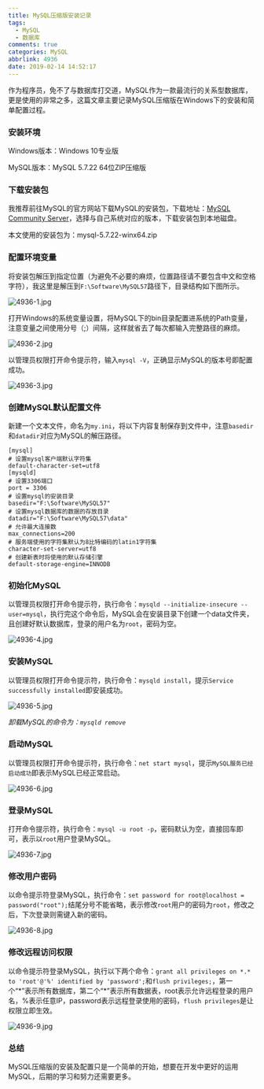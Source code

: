 ```yaml
---
title: MySQL压缩版安装记录
tags:
  - MySQL
  - 数据库
comments: true
categories: MySQL
abbrlink: 4936
date: 2019-02-14 14:52:17
---
```


作为程序员，免不了与数据库打交道，MySQL作为一款最流行的关系型数据库，更是使用的非常之多，这篇文章主要记录MySQL压缩版在Windows下的安装和简单配置过程。

<!--more-->

### 安装环境

Windows版本：Windows 10专业版

MySQL版本：MySQL 5.7.22 64位ZIP压缩版

### 下载安装包

我推荐前往MySQL的官方网站下载MySQL的安装包，下载地址：[MySQL Community Server](https://downloads.mysql.com/archives/community/)，选择与自己系统对应的版本，下载安装包到本地磁盘。

本文使用的安装包为：mysql-5.7.22-winx64.zip

### 配置环境变量

将安装包解压到指定位置（为避免不必要的麻烦，位置路径请不要包含中文和空格字符），我这里是解压到`F:\Software\MySQL57`路径下，目录结构如下图所示。

![4936-1.jpg](https://i.loli.net/2020/02/19/X7cxflL1uEY6jPH.jpg)

打开Windows的系统变量设置，将MySQL下的bin目录配置进系统的Path变量，注意变量之间使用分号（;）间隔，这样就省去了每次都输入完整路径的麻烦。

![4936-2.jpg](https://i.loli.net/2020/02/19/pY2UbegOPK1csWj.jpg)

以管理员权限打开命令提示符，输入`mysql -V`，正确显示MySQL的版本号即配置成功。

![4936-3.jpg](https://i.loli.net/2020/02/19/yLJH5dbwpPmBIkj.jpg)

### 创建MySQL默认配置文件

新建一个文本文件，命名为`my.ini`，将以下内容复制保存到文件中，注意`basedir`和`datadir`对应为MySQL的解压路径。

```properties
[mysql]
# 设置mysql客户端默认字符集
default-character-set=utf8 
[mysqld]
# 设置3306端口
port = 3306 
# 设置mysql的安装目录
basedir="F:\Software\MySQL57"
# 设置mysql数据库的数据的存放目录
datadir="F:\Software\MySQL57\data"
# 允许最大连接数
max_connections=200
# 服务端使用的字符集默认为8比特编码的latin1字符集
character-set-server=utf8
# 创建新表时将使用的默认存储引擎
default-storage-engine=INNODB
```

### 初始化MySQL

以管理员权限打开命令提示符，执行命令：`mysqld --initialize-insecure --user=mysql`，执行完这个命令后，MySQL会在安装目录下创建一个data文件夹，且创建好默认数据库，登录的用户名为`root`，密码为空。

![4936-4.jpg](https://i.loli.net/2020/02/19/JLCa3l5WB7MDuOT.jpg)

### 安装MySQL

以管理员权限打开命令提示符，执行命令：`mysqld install`，提示`Service successfully installed`即安装成功。

![4936-5.jpg](https://i.loli.net/2020/02/19/nBXAizgTYF2qp54.jpg)

*卸载MySQL的命令为：`mysqld remove`*

### 启动MySQL

以管理员权限打开命令提示符，执行命令：`net start mysql`，提示`MySQL服务已经启动成功`即表示MySQL已经正常启动。

![4936-6.jpg](https://i.loli.net/2020/02/19/Uo6P9rbqSpf5Tmk.jpg)

### 登录MySQL

打开命令提示符，执行命令：`mysql -u root -p`，密码默认为空，直接回车即可，表示以`root`用户登录MySQL。

![4936-7.jpg](https://i.loli.net/2020/02/19/VMKu49RId3HniOG.jpg)

### 修改用户密码

以命令提示符登录MySQL，执行命令：`set password for root@localhost = password("root");`结尾分号不能省略，表示修改`root`用户的密码为`root`，修改之后，下次登录则需键入新的密码。

![4936-8.jpg](https://i.loli.net/2020/02/19/jVdS3FTQlMt8UDz.jpg)

### 修改远程访问权限

以命令提示符登录MySQL，执行以下两个命令：`grant all privileges on *.* to 'root'@'%' identified by 'password';`和`flush privileges;`，第一个“\*”表示所有数据库，第二个“\*”表示所有数据表，root表示允许远程登录的用户名，%表示任意IP，password表示远程登录使用的密码，`flush privileges`是让权限立即生效。

![4936-9.jpg](https://i.loli.net/2020/02/19/QwpcgTktr9JPW5s.jpg)

### 总结

MySQL压缩版的安装及配置只是一个简单的开始，想要在开发中更好的运用MySQL，后期的学习和努力还需要更多。
